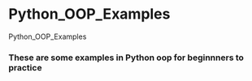 # Python_OOP_Examples
Python_OOP_Examples
### These are some examples in Python oop for beginnners to practice
